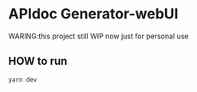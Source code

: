 # APIdoc Generator-webUI

WARING:this project still WIP now just for personal use

## HOW to run

```bash
yarn dev
```

